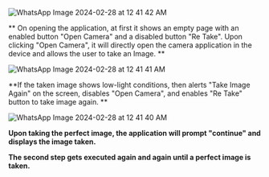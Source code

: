 ![WhatsApp Image 2024-02-28 at 12 41 42 AM](https://github.com/VigneshPonnam/Camera-light-detection/assets/107788042/36904c81-10e7-4ce1-b7c6-b95f7cce5739)

** On opening the application, at first it shows an empty page with an enabled button "Open Camera" and a disabled button "Re Take". Upon clicking "Open Camera", it will directly open the camera application in the device and allows the user to take an Image. **

![WhatsApp Image 2024-02-28 at 12 41 41 AM](https://github.com/VigneshPonnam/Camera-light-detection/assets/107788042/d19a5ce0-9658-43f4-9e83-37314ce25969)

**If the taken image shows low-light conditions, then alerts "Take Image Again" on the screen, disables "Open Camera", and enables "Re Take" button to take image again. **

![WhatsApp Image 2024-02-28 at 12 41 40 AM](https://github.com/VigneshPonnam/Camera-light-detection/assets/107788042/13265ada-d841-486a-9958-b6dbf9d9b9be)

**Upon taking the perfect image, the application will prompt "continue" and displays the image taken.**

**The second step gets executed again and again until a perfect image is taken.**


